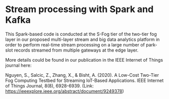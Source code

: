 # Stream processing with Spark and Kafka


This Spark-based code is conducted at the S-Fog tier of the two-tier fog layer in our proposed multi-layer stream and big data analytics platform in order to perform real-time stream processing on a large number of park-slot records streamed from multiple gateways at the edge layer. 


More details could be found in our publication in the IEEE Internet of Things journal here: 


Nguyen, S., Salcic, Z., Zhang, X., & Bisht, A. (2020). A Low-Cost Two-Tier Fog Computing Testbed for Streaming IoT-Based Applications. IEEE Internet of Things Journal, 8(8), 6928-6939. 
(Link: https://ieeexplore.ieee.org/abstract/document/9249378)